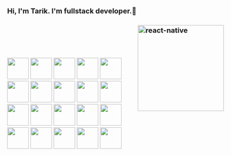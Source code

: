 <link rel="stylesheet" href="https://cdnjs.cloudflare.com/ajax/libs/animate.css/4.1.1/animate.min.css"/>
<h3 class="animate__animated animate__bounce">Hi, I'm Tarik. I'm fullstack developer.👋<h3/>

<img src="https://github.com/mrtarikozturk/mrtarikozturk/blob/master/animation_500_kd7ngokt.gif" alt="react-native" width="200" height="200" align="right" style="max-width:100%;">


<img src="https://camo.githubusercontent.com/ecdf091dc9f099a6db3e61242963a3a5412ae6a8/687474703a2f2f696d672e736869656c64732e696f2f62616467652f746563682d737461636b2d3036393066612e7376673f7374796c653d666c6174" alt="" data-canonical-src="http://img.shields.io/badge/tech-stack-0690fa.svg?style=flat" style="max-width:100%;">
<br/>
<br/>
<br/>
<br/>
<p>
 <img src="https://github.com/mrtarikozturk/mrtarikozturk/blob/master/c%23.png" width="50" height="50" border: 5px solid #555>
<img src="https://github.com/mrtarikozturk/mrtarikozturk/blob/master/css3.png" width="50" height="50" border: 5px solid #555>
<img src="https://github.com/mrtarikozturk/mrtarikozturk/blob/master/dj.png" width="50" height="50" border: 5px solid #555>
<img src="https://github.com/mrtarikozturk/mrtarikozturk/blob/master/drive.png" width="50" height="50" border: 5px solid #555>
<img src="https://github.com/mrtarikozturk/mrtarikozturk/blob/master/es6.jpg" width="50" height="50" border: 5px solid #555>
<img src="https://github.com/mrtarikozturk/mrtarikozturk/blob/master/font.jpg" width="50" height="50">
<img src="https://github.com/mrtarikozturk/mrtarikozturk/blob/master/git.png" width="50" height="50">
<img src="https://github.com/mrtarikozturk/mrtarikozturk/blob/master/gmail.jpg" width="50" height="50">
<img src="https://github.com/mrtarikozturk/mrtarikozturk/blob/master/html.png" width="50" height="50">
<img src="https://github.com/mrtarikozturk/mrtarikozturk/blob/master/jira.jpg" width="50" height="50">
<img src="https://github.com/mrtarikozturk/mrtarikozturk/blob/master/mysql.png" width="50" height="50">
<img src="https://github.com/mrtarikozturk/mrtarikozturk/blob/master/node.png" width="50" height="50">
<img src="https://github.com/mrtarikozturk/mrtarikozturk/blob/master/postman.png" width="50" height="50">
<img src="https://github.com/mrtarikozturk/mrtarikozturk/blob/master/react.jpg" width="50" height="50">
<img src="https://github.com/mrtarikozturk/mrtarikozturk/blob/master/sgithub.png" width="50" height="50">
<img src="https://github.com/mrtarikozturk/mrtarikozturk/blob/master/sass.png" width="50" height="50">
<img src="https://github.com/mrtarikozturk/mrtarikozturk/blob/master/slack0.jpg" width="50" height="50">
<img src="https://github.com/mrtarikozturk/mrtarikozturk/blob/master/reactt.png" width="50" height="50">
<img src="https://github.com/mrtarikozturk/mrtarikozturk/blob/master/stackover.png" width="50" height="50">
<img src="https://github.com/mrtarikozturk/mrtarikozturk/blob/master/vs.png" width="50" height="50">
<p/>



<!--
**mrtarikozturk/mrtarikozturk** is a ✨ _special_ ✨ repository because its `README.md` (this file) appears on your GitHub profile.

Here are some ideas to get you started:

- 🔭 I’m currently working on ...
- 🌱 I’m currently learning ...
- 👯 I’m looking to collaborate on ...
- 🤔 I’m looking for help with ...
- 💬 Ask me about ...
- 📫 How to reach me: ...
- 😄 Pronouns: ...
- ⚡ Fun fact: ...
-->
